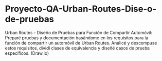 # Proyecto-QA-Urban-Routes-Dise-o-de-pruebas
Urban Routes - Diseño de Pruebas para Función de Compartir Automóvil: Preparé pruebas y documentación basándome en los requisitos para la función de compartir un automóvil de Urban Routes. Analicé y descompuse estos requisitos, dividí clases de equivalencia y diseñé casos de prueba específicos.   (Draw.io)
